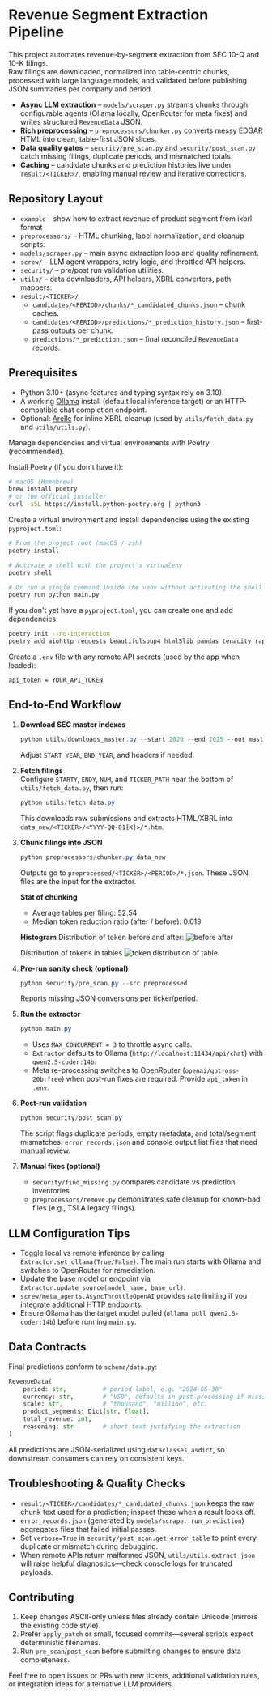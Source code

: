 # Revenue Segment Extraction Pipeline

This project automates revenue-by-segment extraction from SEC 10-Q and 10-K filings.  
Raw filings are downloaded, normalized into table-centric chunks, processed with large language models, and validated before publishing JSON summaries per company and period.

- **Async LLM extraction** – `models/scraper.py` streams chunks through configurable agents (Ollama locally, OpenRouter for meta fixes) and writes structured `RevenueData` JSON.
- **Rich preprocessing** – `preprocessors/chunker.py` converts messy EDGAR HTML into clean, table-first JSON slices.
- **Data quality gates** – `security/pre_scan.py` and `security/post_scan.py` catch missing filings, duplicate periods, and mismatched totals.
- **Caching** – candidate chunks and prediction histories live under `result/<TICKER>/`, enabling manual review and iterative corrections.

## Repository Layout
- `example` - show how to extract revenue of product segment from ixbrl format
- `preprocessors/` – HTML chunking, label normalization, and cleanup scripts.
- `models/scraper.py` – main async extraction loop and quality refinement.
- `screw/` – LLM agent wrappers, retry logic, and throttled API helpers.
- `security/` – pre/post run validation utilities.
- `utils/` – data downloaders, API helpers, XBRL converters, path mappers.
- `result/<TICKER>/`  
  - `candidates/<PERIOD>/chunks/*_candidated_chunks.json` – chunk caches.  
  - `candidates/<PERIOD>/predictions/*_prediction_history.json` – first-pass outputs per chunk.  
  - `predictions/*_prediction.json` – final reconciled `RevenueData` records.

## Prerequisites

- Python 3.10+ (async features and typing syntax rely on 3.10).
- A working [Ollama](https://ollama.com/) install (default local inference target) or an HTTP-compatible chat completion endpoint.
- Optional: [Arelle](https://arelle.org) for inline XBRL cleanup (used by `utils/fetch_data.py` and `utils/utils.py`).

Manage dependencies and virtual environments with Poetry (recommended).

Install Poetry (if you don't have it):

```bash
# macOS (Homebrew)
brew install poetry
# or the official installer
curl -sSL https://install.python-poetry.org | python3 -
```

Create a virtual environment and install dependencies using the existing `pyproject.toml`:

```bash
# From the project root (macOS / zsh)
poetry install

# Activate a shell with the project's virtualenv
poetry shell

# Or run a single command inside the venv without activating the shell
poetry run python main.py
```

If you don't yet have a `pyproject.toml`, you can create one and add dependencies:

```bash
poetry init --no-interaction
poetry add aiohttp requests beautifulsoup4 html5lib pandas tenacity rapidfuzz tqdm click python-dotenv json5 arelle
```

Create a `.env` file with any remote API secrets (used by the app when loaded):
```text
api_token = YOUR_API_TOKEN
```

## End-to-End Workflow

1. **Download SEC master indexes**  
   ```powershell
   python utils/downloads_master.py --start 2020 --end 2025 --out master_files
   ```
   Adjust `START_YEAR`, `END_YEAR`, and headers if needed.

2. **Fetch filings**  
   Configure `STARTY`, `ENDY`, `NUM`, and `TICKER_PATH` near the bottom of `utils/fetch_data.py`, then run:
   ```powershell
   python utils/fetch_data.py
   ```
   This downloads raw submissions and extracts HTML/XBRL into `data_new/<TICKER>/<YYYY-QQ-01[K]>/*.htm`.

3. **Chunk filings into JSON**  
   ```powershell
   python preprocessors/chunker.py data_new
   ```
   Outputs go to `preprocessed/<TICKER>/<PERIOD>/*.json`. These JSON files are the input for the extractor.


   **Stat of chunking**
   - Average tables per filing: 52.54
   - Median token reduction ratio (after / before): 0.019

   **Histogram**
   Distribution of token before and after:
   ![before after](./analysis_output/document_token_hist.png)

   Distribution of tokens in tables
   ![token distribution of table](./analysis_output/table_token_hist.png)


4. **Pre-run sanity check (optional)**  
   ```powershell
   python security/pre_scan.py --src preprocessed
   ```
   Reports missing JSON conversions per ticker/period.

5. **Run the extractor**  
   ```powershell
   python main.py
   ```
   - Uses `MAX_CONCURRENT = 3` to throttle async calls.
   - `Extractor` defaults to Ollama (`http://localhost:11434/api/chat`) with `qwen2.5-coder:14b`.
   - Meta re-processing switches to OpenRouter (`openai/gpt-oss-20b:free`) when post-run fixes are required. Provide `api_token` in `.env`.

6. **Post-run validation**  
   ```powershell
   python security/post_scan.py
   ```
   The script flags duplicate periods, empty metadata, and total/segment mismatches. `error_records.json` and console output list files that need manual review.

7. **Manual fixes (optional)**  
   - `security/find_missing.py` compares candidate vs prediction inventories.
   - `preprocessors/remove.py` demonstrates safe cleanup for known-bad files (e.g., TSLA legacy filings).

## LLM Configuration Tips

- Toggle local vs remote inference by calling `Extractor.set_ollama(True/False)`. The main run starts with Ollama and switches to OpenRouter for remediation.
- Update the base model or endpoint via `Extractor.update_source(model_name, base_url)`.
- `screw/meta_agents.AsyncThrottleOpenAI` provides rate limiting if you integrate additional HTTP endpoints.
- Ensure Ollama has the target model pulled (`ollama pull qwen2.5-coder:14b`) before running `main.py`.

## Data Contracts

Final predictions conform to `schema/data.py`:

```python
RevenueData(
    period: str,          # period label, e.g. "2024-06-30"
    currency: str,        # "USD", defaults in post-processing if missing
    scale: str,           # "thousand", "million", etc.
    product_segments: Dict[str, float],
    total_revenue: int,
    reasoning: str        # short text justifying the extraction
)
```

All predictions are JSON-serialized using `dataclasses.asdict`, so downstream consumers can rely on consistent keys.

## Troubleshooting & Quality Checks

- `result/<TICKER>/candidates/*_candidated_chunks.json` keeps the raw chunk text used for a prediction; inspect these when a result looks off.
- `error_records.json` (generated by `models/scraper.run_prediction`) aggregates files that failed initial passes.
- Set `verbose=True` in `security/post_scan.get_error_table` to print every duplicate or mismatch during debugging.
- When remote APIs return malformed JSON, `utils/utils.extract_json` will raise helpful diagnostics—check console logs for truncated payloads.

## Contributing

1. Keep changes ASCII-only unless files already contain Unicode (mirrors the existing code style).
2. Prefer `apply_patch` or small, focused commits—several scripts expect deterministic filenames.
3. Run `pre_scan`/`post_scan` before submitting changes to ensure data completeness.

Feel free to open issues or PRs with new tickers, additional validation rules, or integration ideas for alternative LLM providers.
